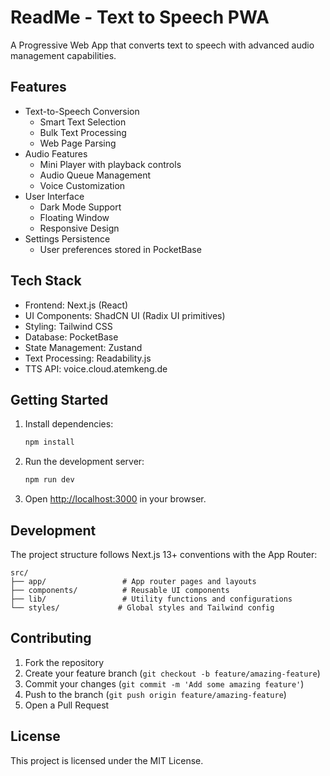 # ReadMe - Text to Speech PWA

A Progressive Web App that converts text to speech with advanced audio management capabilities.

## Features

- Text-to-Speech Conversion
  - Smart Text Selection
  - Bulk Text Processing
  - Web Page Parsing
- Audio Features
  - Mini Player with playback controls
  - Audio Queue Management
  - Voice Customization
- User Interface
  - Dark Mode Support
  - Floating Window
  - Responsive Design
- Settings Persistence
  - User preferences stored in PocketBase

## Tech Stack

- Frontend: Next.js (React)
- UI Components: ShadCN UI (Radix UI primitives)
- Styling: Tailwind CSS
- Database: PocketBase
- State Management: Zustand
- Text Processing: Readability.js
- TTS API: voice.cloud.atemkeng.de

## Getting Started

1. Install dependencies:
   ```bash
   npm install
   ```

2. Run the development server:
   ```bash
   npm run dev
   ```

3. Open [http://localhost:3000](http://localhost:3000) in your browser.

## Development

The project structure follows Next.js 13+ conventions with the App Router:

```
src/
├── app/                 # App router pages and layouts
├── components/          # Reusable UI components
├── lib/                 # Utility functions and configurations
└── styles/             # Global styles and Tailwind config
```

## Contributing

1. Fork the repository
2. Create your feature branch (`git checkout -b feature/amazing-feature`)
3. Commit your changes (`git commit -m 'Add some amazing feature'`)
4. Push to the branch (`git push origin feature/amazing-feature`)
5. Open a Pull Request

## License

This project is licensed under the MIT License.
